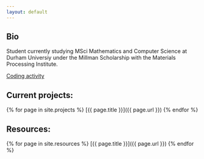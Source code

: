 ```yaml
---
layout: default
---
```


## Bio

Student currently studying MSci Mathematics and Computer Science at Durham Universiy under the Millman Scholarship with the Materials Processing Institute.

[Coding activity](https://ben.napier.xyz/pages/coding_activity/)

## Current projects:

{% for page in site.projects %}
[{{ page.title }}]({{ page.url }})
{% endfor %}

## Resources:

{% for page in site.resources %}
[{{ page.title }}]({{ page.url }})
{% endfor %}
